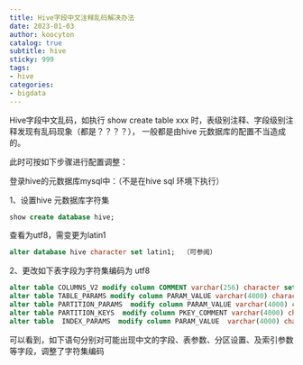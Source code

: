 ```yaml
---
title: Hive字段中文注释乱码解决办法
date: 2023-01-03
author: koocyton
catalog: true
subtitle: hive
sticky: 999
tags:
- hive
categories:
- bigdata
---
```


Hive字段中文乱码，如执行 show create table xxx 时，表级别注释、字段级别注释发现有乱码现象（都是？？？？）， 一般都是由hive 元数据库的配置不当造成的。

此时可按如下步骤进行配置调整：

登录hive的元数据库mysql中：（不是在hive sql 环境下执行）

1、设置hive 元数据库字符集

```SQL
show create database hive;
```

查看为utf8，需变更为latin1

```SQL
alter database hive character set latin1;  （可参阅）
```

2、更改如下表字段为字符集编码为 utf8

```SQL
alter table COLUMNS_V2 modify column COMMENT varchar(256) character set utf8;
alter table TABLE_PARAMS modify column PARAM_VALUE varchar(4000) character set utf8;
alter table PARTITION_PARAMS  modify column PARAM_VALUE varchar(4000) character set utf8;
alter table PARTITION_KEYS  modify column PKEY_COMMENT varchar(4000) character set utf8;
alter table  INDEX_PARAMS  modify column PARAM_VALUE  varchar(4000) character set utf8;
```

可以看到，如下语句分别对可能出现中文的字段、表参数、分区设置、及索引参数等字段，调整了字符集编码
